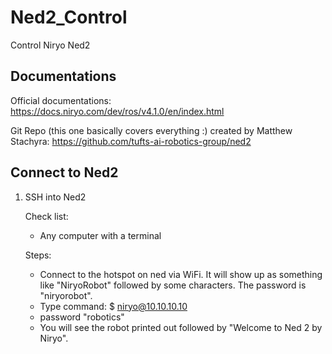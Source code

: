 # Ned2_Control
Control Niryo Ned2

## Documentations
Official documentations: https://docs.niryo.com/dev/ros/v4.1.0/en/index.html

Git Repo (this one basically covers everything :) created by Matthew Stachyra: https://github.com/tufts-ai-robotics-group/ned2

## Connect to Ned2
1. SSH into Ned2

    Check list:
    - Any computer with a terminal

    Steps:
    - Connect to the hotspot on ned via WiFi. It will show up as something like "NiryoRobot" followed by some characters. The password is "niryorobot".
    - Type command: $ niryo@10.10.10.10 
    - password "robotics"
    - You will see the robot printed out followed by "Welcome to Ned 2 by Niryo".



